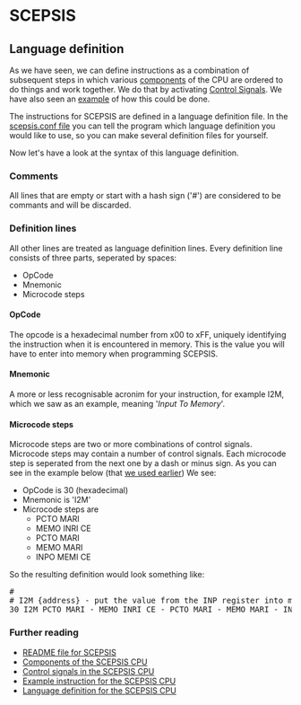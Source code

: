 
# SCEPSIS

## Language definition

As we have seen, we can define instructions as a combination of subsequent steps in which various [components](./Components.md) of the CPU are ordered to do things and work together. We do that by activating [Control Signals](./ControlSignals.md). We have also seen an [example](./Example.md) of how this could be done.

The instructions for SCEPSIS are defined in a language definition file. In the [scepsis.conf file](../source/config/scepsis.conf) you can tell the program which language definition you would like to use, so you can make several definition files for yourself.

Now let's have a look at the syntax of this language definition.

### Comments

All lines that are empty or start with a hash sign ('#') are considered to be commants and will be discarded.

### Definition lines

All other lines are treated as language definition lines. Every definition line consists of three parts, seperated by spaces:

- OpCode
- Mnemonic
- Microcode steps

#### OpCode
The opcode is a hexadecimal number from x00 to xFF, uniquely identifying the instruction when it is encountered in memory. This is the value you will have to enter into memory when programming SCEPSIS.

#### Mnemonic
A more or less recognisable acronim for your instruction, for example I2M, which we saw as an example, meaning '*Input To Memory*'.

#### Microcode steps
Microcode steps are two or more combinations of control signals. Microcode steps may contain a number of control signals. Each microcode step is seperated from the next one by a dash or minus sign. As you can see in the example below (that [we used earlier](./Example.md)) We see:

- OpCode is 30 (hexadecimal)
- Mnemonic is 'I2M'
- Microcode steps are
  * PCTO MARI 
  * MEMO INRI CE 
  * PCTO MARI 
  * MEMO MARI 
  * INPO MEMI CE

So the resulting definition would look something like:

<pre>
#
# I2M {address} - put the value from the INP register into memory location {address]
30 I2M PCTO MARI - MEMO INRI CE - PCTO MARI - MEMO MARI - INPO MEMI CE
</pre>



### Further reading

- [README file for SCEPSIS](../README.md)
- [Components of the SCEPSIS CPU](./Components.md)
- [Control signals in the SCEPSIS CPU](./ControlSignals.md)
- [Example instruction for the SCEPSIS CPU](./Example.md)
- [Language definition for the SCEPSIS CPU](./Langdef.md)

